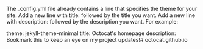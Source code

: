 The _config.yml file already contains a line that specifies the theme for your site. Add a new line with title: followed by the title you want. Add a new line with description: followed by the description you want. For example:

theme: jekyll-theme-minimal
title: Octocat's homepage
description: Bookmark this to keep an eye on my project updates!# octocat.github.io
